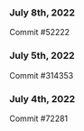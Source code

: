 ### July 8th, 2022

Commit #52222

### July 5th, 2022

Commit #314353


### July 4th, 2022

Commit #72281
